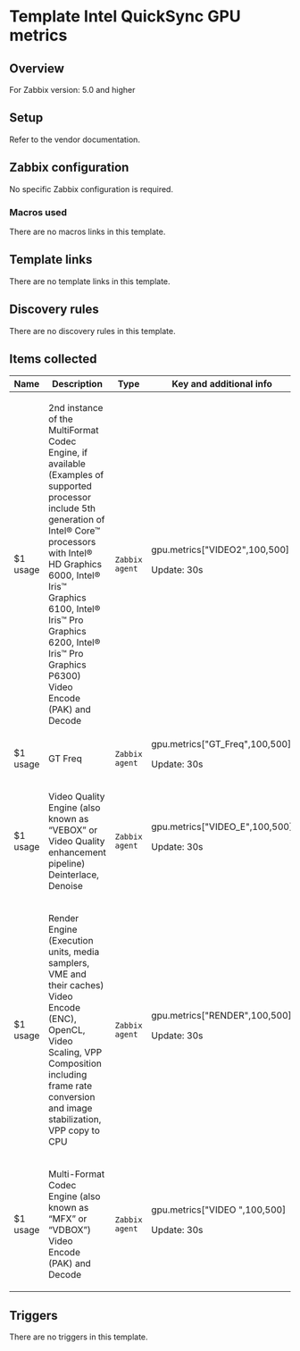 # Template Intel QuickSync GPU metrics

## Overview

For Zabbix version: 5.0 and higher

## Setup

Refer to the vendor documentation.

## Zabbix configuration

No specific Zabbix configuration is required.

### Macros used

There are no macros links in this template.

## Template links

There are no template links in this template.

## Discovery rules

There are no discovery rules in this template.

## Items collected

|Name|Description|Type|Key and additional info|
|----|-----------|----|----|
|$1 usage|<p>2nd instance of the MultiFormat Codec Engine, if available (Examples of supported processor include 5th generation of Intel® Core™ processors with Intel® HD Graphics 6000, Intel® Iris™ Graphics 6100, Intel® Iris™ Pro Graphics 6200, Intel® Iris™ Pro Graphics P6300) Video Encode (PAK) and Decode</p>|`Zabbix agent`|gpu.metrics["VIDEO2",100,500]<p>Update: 30s</p>|
|$1 usage|<p>GT Freq</p>|`Zabbix agent`|gpu.metrics["GT_Freq",100,500]<p>Update: 30s</p>|
|$1 usage|<p>Video Quality Engine (also known as “VEBOX” or Video Quality enhancement pipeline) Deinterlace, Denoise</p>|`Zabbix agent`|gpu.metrics["VIDEO_E",100,500]<p>Update: 30s</p>|
|$1 usage|<p>Render Engine (Execution units, media samplers, VME and their caches) Video Encode (ENC), OpenCL, Video Scaling, VPP Composition including frame rate conversion and image stabilization, VPP copy to CPU</p>|`Zabbix agent`|gpu.metrics["RENDER",100,500]<p>Update: 30s</p>|
|$1 usage|<p>Multi-Format Codec Engine (also known as “MFX” or “VDBOX”) Video Encode (PAK) and Decode</p>|`Zabbix agent`|gpu.metrics["VIDEO ",100,500]<p>Update: 30s</p>|
## Triggers

There are no triggers in this template.

